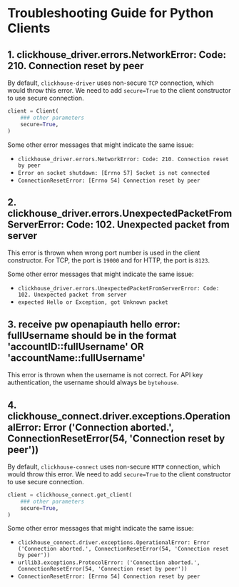 # Troubleshooting Guide for Python Clients

## 1. clickhouse_driver.errors.NetworkError: Code: 210. Connection reset by peer
By default, `clickhouse-driver` uses non-secure `TCP` connection, which would throw this error. We need to add 
`secure=True` to the client constructor to use secure connection.

```python
client = Client(
    ### other parameters
    secure=True,
)
```
Some other error messages that might indicate the same issue:
- `clickhouse_driver.errors.NetworkError: Code: 210. Connection reset by peer`
- `Error on socket shutdown: [Errno 57] Socket is not connected`
- `ConnectionResetError: [Errno 54] Connection reset by peer`

## 2. clickhouse_driver.errors.UnexpectedPacketFromServerError: Code: 102. Unexpected packet from server
This error is thrown when wrong port number is used in the client constructor. For TCP, the port is `19000` and for 
HTTP, the port is `8123`.

Some other error messages that might indicate the same issue:
- `clickhouse_driver.errors.UnexpectedPacketFromServerError: Code: 102. Unexpected packet from server`
- `expected Hello or Exception, got Unknown packet`

## 3. receive pw openapiauth hello error: fullUsername should be in the format 'accountID::fullUsername' OR 'accountName::fullUsername'
This error is thrown when the username is not correct. For API key authentication, the username should always be `bytehouse`.

## 4. clickhouse_connect.driver.exceptions.OperationalError: Error ('Connection aborted.', ConnectionResetError(54, 'Connection reset by peer'))
By default, `clickhouse-connect` uses non-secure `HTTP` connection, which would throw this error. We need to add 
`secure=True` to the client constructor to use secure connection.
```python
client = clickhouse_connect.get_client(
    ### other parameters
    secure=True,
)
```
Some other error messages that might indicate the same issue:
- `clickhouse_connect.driver.exceptions.OperationalError: Error ('Connection aborted.', ConnectionResetError(54, 'Connection reset by peer'))`
- `urllib3.exceptions.ProtocolError: ('Connection aborted.', ConnectionResetError(54, 'Connection reset by peer'))`
- `ConnectionResetError: [Errno 54] Connection reset by peer`
